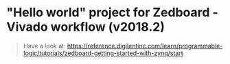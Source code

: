 # "Hello world" project for Zedboard - Vivado workflow (v2018.2)

> Have a look at: https://reference.digilentinc.com/learn/programmable-logic/tutorials/zedboard-getting-started-with-zynq/start